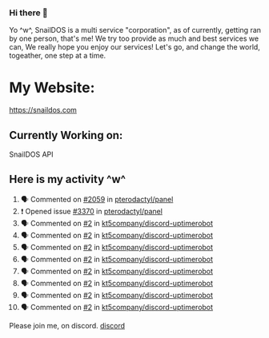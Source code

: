 ### Hi there 👋
Yo ^w^,
SnailDOS is a multi service "corporation", as of currently, getting ran by one person, that's me!
We try too provide as much and best services we can, We really hope you enjoy our services!
Let's go, and change the world, togeather, one step at a time.
# My Website:
https://snaildos.com
## Currently Working on:
SnailDOS API
## Here is my activity ^w^
<!--START_SECTION:activity-->
1. 🗣 Commented on [#2059](https://github.com/pterodactyl/panel/issues/2059) in [pterodactyl/panel](https://github.com/pterodactyl/panel)
2. ❗️ Opened issue [#3370](https://github.com/pterodactyl/panel/issues/3370) in [pterodactyl/panel](https://github.com/pterodactyl/panel)
3. 🗣 Commented on [#2](https://github.com/kt5company/discord-uptimerobot/issues/2) in [kt5company/discord-uptimerobot](https://github.com/kt5company/discord-uptimerobot)
4. 🗣 Commented on [#2](https://github.com/kt5company/discord-uptimerobot/issues/2) in [kt5company/discord-uptimerobot](https://github.com/kt5company/discord-uptimerobot)
5. 🗣 Commented on [#2](https://github.com/kt5company/discord-uptimerobot/issues/2) in [kt5company/discord-uptimerobot](https://github.com/kt5company/discord-uptimerobot)
6. 🗣 Commented on [#2](https://github.com/kt5company/discord-uptimerobot/issues/2) in [kt5company/discord-uptimerobot](https://github.com/kt5company/discord-uptimerobot)
7. 🗣 Commented on [#2](https://github.com/kt5company/discord-uptimerobot/issues/2) in [kt5company/discord-uptimerobot](https://github.com/kt5company/discord-uptimerobot)
8. 🗣 Commented on [#2](https://github.com/kt5company/discord-uptimerobot/issues/2) in [kt5company/discord-uptimerobot](https://github.com/kt5company/discord-uptimerobot)
9. 🗣 Commented on [#2](https://github.com/kt5company/discord-uptimerobot/issues/2) in [kt5company/discord-uptimerobot](https://github.com/kt5company/discord-uptimerobot)
10. 🗣 Commented on [#2](https://github.com/kt5company/discord-uptimerobot/issues/2) in [kt5company/discord-uptimerobot](https://github.com/kt5company/discord-uptimerobot)
<!--END_SECTION:activity-->
Please join me, on discord.
[discord](https://invite.gg/snaildos)

